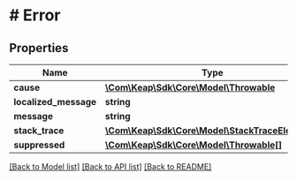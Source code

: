 # # Error

## Properties

Name | Type | Description | Notes
------------ | ------------- | ------------- | -------------
**cause** | [**\Com\Keap\Sdk\Core\Model\Throwable**](Throwable.md) |  | [optional]
**localized_message** | **string** |  | [optional]
**message** | **string** |  | [optional]
**stack_trace** | [**\Com\Keap\Sdk\Core\Model\StackTraceElement[]**](StackTraceElement.md) |  | [optional]
**suppressed** | [**\Com\Keap\Sdk\Core\Model\Throwable[]**](Throwable.md) |  | [optional]

[[Back to Model list]](../../README.md#models) [[Back to API list]](../../README.md#endpoints) [[Back to README]](../../README.md)
